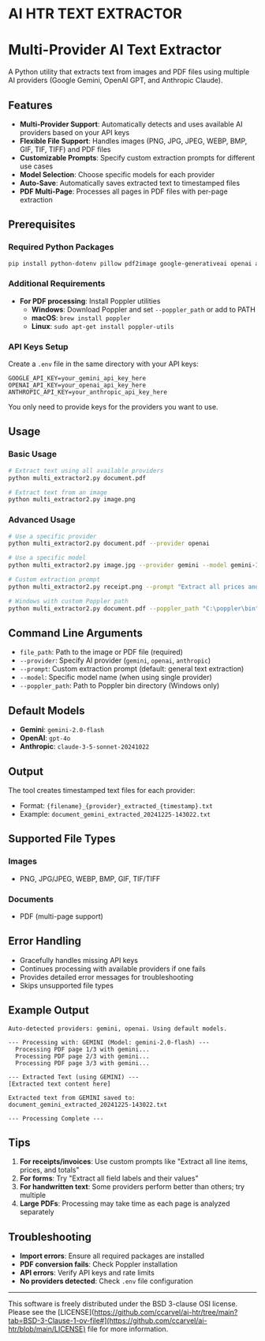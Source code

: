 # AI HTR TEXT EXTRACTOR

# Multi-Provider AI Text Extractor

A Python utility that extracts text from images and PDF files using multiple AI providers (Google Gemini, OpenAI GPT, and Anthropic Claude).

## Features

- **Multi-Provider Support**: Automatically detects and uses available AI providers based on your API keys
- **Flexible File Support**: Handles images (PNG, JPG, JPEG, WEBP, BMP, GIF, TIF, TIFF) and PDF files
- **Customizable Prompts**: Specify custom extraction prompts for different use cases
- **Model Selection**: Choose specific models for each provider
- **Auto-Save**: Automatically saves extracted text to timestamped files
- **PDF Multi-Page**: Processes all pages in PDF files with per-page extraction

## Prerequisites

### Required Python Packages

```bash
pip install python-dotenv pillow pdf2image google-generativeai openai anthropic
```

### Additional Requirements

- **For PDF processing**: Install Poppler utilities
  - **Windows**: Download Poppler and set `--poppler_path` or add to PATH
  - **macOS**: `brew install poppler`
  - **Linux**: `sudo apt-get install poppler-utils`

### API Keys Setup

Create a `.env` file in the same directory with your API keys:

```env
GOOGLE_API_KEY=your_gemini_api_key_here
OPENAI_API_KEY=your_openai_api_key_here
ANTHROPIC_API_KEY=your_anthropic_api_key_here
```

You only need to provide keys for the providers you want to use.

## Usage

### Basic Usage

```bash
# Extract text using all available providers
python multi_extractor2.py document.pdf

# Extract text from an image
python multi_extractor2.py image.png
```

### Advanced Usage

```bash
# Use a specific provider
python multi_extractor2.py document.pdf --provider openai

# Use a specific model
python multi_extractor2.py image.jpg --provider gemini --model gemini-1.5-flash-latest

# Custom extraction prompt
python multi_extractor2.py receipt.png --prompt "Extract all prices and item names from this receipt"

# Windows with custom Poppler path
python multi_extractor2.py document.pdf --poppler_path "C:\poppler\bin"
```

## Command Line Arguments

- `file_path`: Path to the image or PDF file (required)
- `--provider`: Specify AI provider (`gemini`, `openai`, `anthropic`)
- `--prompt`: Custom extraction prompt (default: general text extraction)
- `--model`: Specific model name (when using single provider)
- `--poppler_path`: Path to Poppler bin directory (Windows only)

## Default Models

- **Gemini**: `gemini-2.0-flash`
- **OpenAI**: `gpt-4o`
- **Anthropic**: `claude-3-5-sonnet-20241022`

## Output

The tool creates timestamped text files for each provider:
- Format: `{filename}_{provider}_extracted_{timestamp}.txt`
- Example: `document_gemini_extracted_20241225-143022.txt`

## Supported File Types

### Images
- PNG, JPG/JPEG, WEBP, BMP, GIF, TIF/TIFF

### Documents
- PDF (multi-page support)

## Error Handling

- Gracefully handles missing API keys
- Continues processing with available providers if one fails
- Provides detailed error messages for troubleshooting
- Skips unsupported file types

## Example Output

```
Auto-detected providers: gemini, openai. Using default models.

--- Processing with: GEMINI (Model: gemini-2.0-flash) ---
  Processing PDF page 1/3 with gemini...
  Processing PDF page 2/3 with gemini...
  Processing PDF page 3/3 with gemini...

--- Extracted Text (using GEMINI) ---
[Extracted text content here]

Extracted text from GEMINI saved to: document_gemini_extracted_20241225-143022.txt

--- Processing Complete ---
```

## Tips

1. **For receipts/invoices**: Use custom prompts like "Extract all line items, prices, and totals"
2. **For forms**: Try "Extract all field labels and their values"
3. **For handwritten text**: Some providers perform better than others; try multiple
4. **Large PDFs**: Processing may take time as each page is analyzed separately

## Troubleshooting

- **Import errors**: Ensure all required packages are installed
- **PDF conversion fails**: Check Poppler installation
- **API errors**: Verify API keys and rate limits
- **No providers detected**: Check `.env` file configuration

----
This software is freely distributed under the BSD 3-clause OSI license. Please see the [LICENSE](https://github.com/ccarvel/ai-htr/tree/main?tab=BSD-3-Clause-1-ov-file#](https://github.com/ccarvel/ai-htr/blob/main/LICENSE) file for more information.
